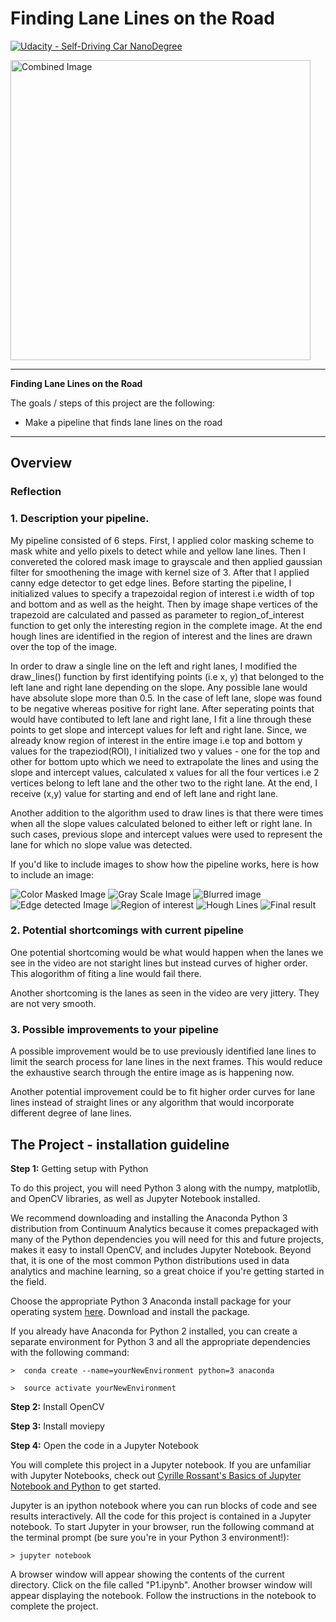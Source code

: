 # **Finding Lane Lines on the Road** 
[![Udacity - Self-Driving Car NanoDegree](https://s3.amazonaws.com/udacity-sdc/github/shield-carnd.svg)](http://www.udacity.com/drive)

<img src="examples/laneLines_thirdPass.jpg" width="480" alt="Combined Image" />

---

**Finding Lane Lines on the Road**

The goals / steps of this project are the following:
* Make a pipeline that finds lane lines on the road


[//]: # (Image References)

[image1]: ./examples/masked_img.jpg "masked_img"
[image2]: ./examples/gray.jpg "gray"
[image3]: ./examples/blur.jpg "blur"
[image4]: ./examples/edge.jpg "edge"
[image5]: ./examples/roi.jpg "roi"
[image6]: ./examples/lines.jpg "lines"
[image7]: ./examples/result.jpg "result"


---

Overview
---
### Reflection

### 1. Description your pipeline. 

My pipeline consisted of 6 steps. First, I applied color masking scheme to mask white and yello pixels to detect while and yellow lane lines. Then I convereted the colored mask image to grayscale and then applied gaussian filter for smoothening the image with kernel size of 3. After that I applied canny edge detector to get edge lines. Before starting the pipeline, I initialized values to specify a trapezoidal region of interest i.e width of top and bottom and as well as the height. Then by image shape vertices of the trapezoid are calculated and passed as parameter to region_of_interest function to get only the interesting region in the complete image. At the end hough lines are identified in the region of interest and the lines are drawn over the top of the image.


In order to draw a single line on the left and right lanes, I modified the draw_lines() function by first identifying points (i.e x, y) that belonged to the left lane and right lane depending on the slope. Any possible lane would have absolute slope more than 0.5. In the case of left lane, slope was found to be negative whereas positive for right lane. After seperating points that would have contibuted to left lane and right lane, I fit a line through these points to get slope and intercept values for left and right lane. Since, we already know region of interest in the entire image i.e top and bottom y values for the trapeziod(ROI), I initialized two y values - one for the top and other for bottom upto which we need to extrapolate the lines and using the slope and intercept values, calculated x values for all the four vertices i.e 2 vertices belong to left lane and the other two to the right lane.
At the end, I receive (x,y) value for starting and end of left lane and right lane.

Another addition to the algorithm used to draw lines is that there were times when all the slope values calculated beloned to either left or right lane. In such cases, previous slope and intercept values were used to represent the lane for which no slope value was detected.

If you'd like to include images to show how the pipeline works, here is how to include an image: 

![Color Masked Image][image1]
![Gray Scale Image][image2]
![Blurred image][image3]
![Edge detected Image][image4]
![Region of interest][image5]
![Hough Lines][image6]
![Final result][image7]


### 2. Potential shortcomings with current pipeline


One potential shortcoming would be what would happen when the lanes we see in the video are not staright lines but instead curves of higher order. This alogorithm of fiting a line would fail there.

Another shortcoming is the lanes as seen in the video are very jittery. They are not very smooth.


### 3. Possible improvements to your pipeline

A possible improvement would be to use previously identified lane lines to limit the search process for lane lines in the next frames. This would reduce the exhaustive search through the entire image as is happening now.

Another potential improvement could be to fit higher order curves for lane lines instead of straight lines or any algorithm that would incorporate different degree of lane lines.


The Project - installation guideline
---
**Step 1:** Getting setup with Python

To do this project, you will need Python 3 along with the numpy, matplotlib, and OpenCV libraries, as well as Jupyter Notebook installed. 

We recommend downloading and installing the Anaconda Python 3 distribution from Continuum Analytics because it comes prepackaged with many of the Python dependencies you will need for this and future projects, makes it easy to install OpenCV, and includes Jupyter Notebook.  Beyond that, it is one of the most common Python distributions used in data analytics and machine learning, so a great choice if you're getting started in the field.

Choose the appropriate Python 3 Anaconda install package for your operating system <A HREF="https://www.continuum.io/downloads" target="_blank">here</A>.   Download and install the package.

If you already have Anaconda for Python 2 installed, you can create a separate environment for Python 3 and all the appropriate dependencies with the following command:

`>  conda create --name=yourNewEnvironment python=3 anaconda`

`>  source activate yourNewEnvironment`

**Step 2:** Install OpenCV

**Step 3:** Install moviepy  

**Step 4:** Open the code in a Jupyter Notebook

You will complete this project in a Jupyter notebook.  If you are unfamiliar with Jupyter Notebooks, check out <A HREF="https://www.packtpub.com/books/content/basics-jupyter-notebook-and-python" target="_blank">Cyrille Rossant's Basics of Jupyter Notebook and Python</A> to get started.

Jupyter is an ipython notebook where you can run blocks of code and see results interactively.  All the code for this project is contained in a Jupyter notebook. To start Jupyter in your browser, run the following command at the terminal prompt (be sure you're in your Python 3 environment!):

`> jupyter notebook`

A browser window will appear showing the contents of the current directory.  Click on the file called "P1.ipynb".  Another browser window will appear displaying the notebook.  Follow the instructions in the notebook to complete the project.  